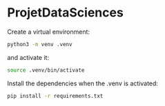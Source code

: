 # ProjetDataSciences

Create a virtual environment:

```bash
python3 -m venv .venv
```

and activate it:

```bash
source .venv/bin/activate
```

Install the dependencies when the .venv is activated:

```bash
pip install -r requirements.txt
```
